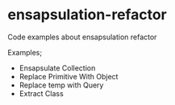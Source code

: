 # ensapsulation-refactor
Code examples about ensapsulation refactor

Examples;
- Ensapsulate Collection
- Replace Primitive With Object
- Replace temp with Query
- Extract Class
